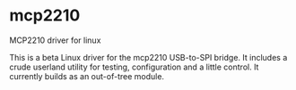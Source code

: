 mcp2210
=============

MCP2210 driver for linux

This is a beta Linux driver for the mcp2210 USB-to-SPI bridge.  It includes a
crude userland utility for testing, configuration and a little control. It
currently builds as an out-of-tree module.
